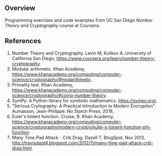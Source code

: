## Overview
Programming exercises and code examples from UC San Diego *Number Theory and Cryptography* course at Coursera.

## References
1. Number Theory and Cryptography. Levin M, Kulikov A. University of California San Diego, https://www.coursera.org/learn/number-theory-cryptography.
1. Modular arithmetic. Khan Academy, https://www.khanacademy.org/computing/computer-science/cryptography/#modarithmetic.
1. Primality test. Khan Academy, https://www.khanacademy.org/computing/computer-science/cryptography/#comp-number-theory. 
1. SymPy: A Python library for symbolic mathematics. https://sympy.org/.
1. "Serious Crytography: A Practical Introduction to Modern Encryption". Aumasson, Jean-Philippe. No Starch Press, 2018.
1. Euler's totient function. Cruise, B. Khan Academy, https://www.khanacademy.org/computing/computer-science/cryptography/modern-crypt/v/euler-s-totient-function-phi-function.
1. Many Time Pad Attack - Crib Drag. Dazell T. BlogSpot, Nov 2012, http://travisdazell.blogspot.com/2012/11/many-time-pad-attack-crib-drag.html.
